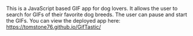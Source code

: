 This is a JavaScript based GIF app for dog lovers. It allows the user to search for GIFs of their favorite dog breeds. The user can pause and start the GIFs. You can view the deployed app here: https://tomstone76.github.io/GifTastic/
